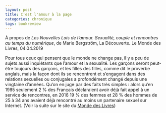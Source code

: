 ```yaml
---
layout: post
title: C'est l'amour à la page
categories: chronique
tags: bookreview
---
```


À propos de <i>Les Nouvelles Lois de l’amour. Sexualité, couple et rencontres au temps du numérique</i>, de Marie Bergström, La Découverte.
Le Monde des Livres, 04.04.2019

Pour tous ceux qui pensent que le monde ne change pas, il y a peu de sujets aussi inquiétants que l’amour et la sexualité. Les garçons seront peut-être toujours des garçons, et les filles des filles, comme dit le proverbe anglais, mais la façon dont ils se rencontrent et s’engagent dans des relations sexuelles ou conjugales a profondément changé depuis une vingtaine d’années. Qu’on en juge par des faits très simples : alors qu’en 1985 seulement 2 % des Français déclaraient avoir déjà fait appel à un service de rencontres, en 2016 19 % des femmes et 28 % des hommes de 25 à 34 ans avaient déjà rencontré au moins un partenaire sexuel sur Internet.
(Voir la suite sur le site du [Monde des Livres](https://www.lemonde.fr/livres/article/2019/04/04/sociologie-les-nouvelles-lois-de-l-amour-marie-bergstrom-enquete-sur-les-sites-de-rencontre_5445802_3260.html?xtmc=bergstrom_amour&xtcr=1))
